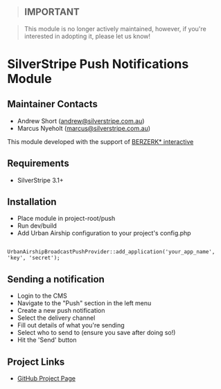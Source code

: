 > ## **IMPORTANT**

> This module is no longer actively maintained, however, if you're interested in adopting it, please let us know!

# SilverStripe Push Notifications Module


## Maintainer Contacts

* Andrew Short (<andrew@silverstripe.com.au>)
* Marcus Nyeholt (<marcus@silverstripe.com.au>)

This module developed with the support of [BERZERK\* interactive](http://www.berzerk.co.nz/)

## Requirements

* SilverStripe 3.1+

## Installation

* Place module in project-root/push
* Run dev/build
* Add Urban Airship configuration to your project's config.php

```

UrbanAirshipBroadcastPushProvider::add_application('your_app_name', 'key', 'secret');

```

## Sending a notification

* Login to the CMS
* Navigate to the "Push" section in the left menu
* Create a new push notification
* Select the delivery channel
* Fill out details of what you're sending
* Select who to send to (ensure you save after doing so!) 
* Hit the 'Send' button

## Project Links

* [GitHub Project Page](https://github.com/silverstripe-australia/silverstripe-push)

